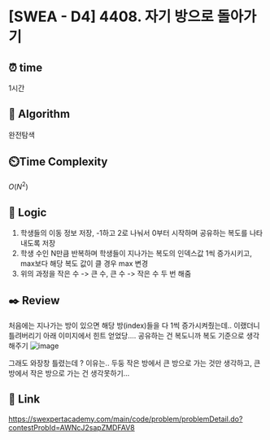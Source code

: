 # [SWEA - D4] 4408. 자기 방으로 돌아가기

## ⏰  **time**
1시간

## :pushpin: **Algorithm**
완전탐색

## ⏲️**Time Complexity**
$O(N^2)$

## :round_pushpin: **Logic**
1. 학생들의 이동 정보 저장, -1하고 2로 나눠서 0부터 시작하며 공유하는 복도를 나타내도록 저장
2. 학생 수인 N만큼 반복하며 학생들이 지나가는 복도의 인덱스값 1씩 증가시키고, max보다 해당 복도 값이 클 경우 max 변경
3. 위의 과정을 작은 수 -> 큰 수, 큰 수 -> 작은 수 두 번 해줌


## :black_nib: **Review**
처음에는 지나가는 방이 있으면 해당 방(index)들을 다 1씩 증가시켜줬는데.. 이랬더니 틀려버리기
아래 이미지에서 힌트 얻었당.... 공유하는 건 복도니까 복도 기준으로 생각해주기
![image](https://github.com/user-attachments/assets/f12435a1-2c71-4afc-a26c-bbf95f69f3df)

그래도 와장창 틀렸는데 ? 이유는.. 두둥 작은 방에서 큰 방으로 가는 것만 생각하고, 큰 방에서 작은 방으로 가는 건 생각못하기...

## 📡 Link
https://swexpertacademy.com/main/code/problem/problemDetail.do?contestProbId=AWNcJ2sapZMDFAV8
